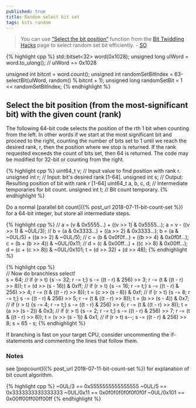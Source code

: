 ```yaml
---
published: true
title: Random select bit set
tags: bits random
---
```

>  You can use [“Select the bit position“](https://graphics.stanford.edu/~seander/bithacks.html#CountBitsSetParallel) function from the [Bit Twiddling Hacks](https://graphics.stanford.edu/~seander/bithacks.html) page to select random set bit efficiently. - [SO](https://stackoverflow.com/a/54304770/51386)

{% highlight cpp %}
std::bitset<32> word(0x1028);
unsigned long ulWord = word.to_ulong();    // ulWord == 0x1028

unsigned int bitcnt = word.count();
unsigned int randomSetBitIndex = 63-selectBit(ulWord, random() % bitcnt + 1);
unsigned long randomSetBit = 1 << randomSetBitIndex;
{% endhighlight %}

## Select the bit position (from the most-significant bit) with the given count (rank)

The following 64-bit code selects the position of the rth 1 bit when counting from the left. In other words if we start at the most significant bit and proceed to the right, counting the number of bits set to 1 until we reach the desired rank, r, then the position where we stop is returned. If the rank requested exceeds the count of bits set, then 64 is returned. The code may be modified for 32-bit or counting from the right.

{% highlight cpp %}
  uint64_t v;          // Input value to find position with rank r.
  unsigned int r;      // Input: bit's desired rank [1-64].
  unsigned int s;      // Output: Resulting position of bit with rank r [1-64]
  uint64_t a, b, c, d; // Intermediate temporaries for bit count.
  unsigned int t;      // Bit count temporary.
{% endhighlight %}

Do a normal [parallel bit count]({% post_url 2018-07-11-bit-count-set %}) for a 64-bit integer, but store all intermediate steps.

{% highlight cpp %}
  // a = (v & 0x5555...) + ((v >> 1) & 0x5555...);
  a =  v - ((v >> 1) & ~0UL/3);
  // b = (a & 0x3333...) + ((a >> 2) & 0x3333...);
  b = (a & ~0UL/5) + ((a >> 2) & ~0UL/5);
  // c = (b & 0x0f0f...) + ((b >> 4) & 0x0f0f...);
  c = (b + (b >> 4)) & ~0UL/0x11;
  // d = (c & 0x00ff...) + ((c >> 8) & 0x00ff...);
  d = (c + (c >> 8)) & ~0UL/0x101;
  t = (d >> 32) + (d >> 48);
{% endhighlight %}

{% highlight cpp %}  
  // Now do branchless select!       
  s  = 64;
  // if (r > t) {s -= 32; r -= t;}
  s -= ((t - r) & 256) >> 3; r -= (t & ((t - r) >> 8));
  t  = (d >> (s - 16)) & 0xff;
  // if (r > t) {s -= 16; r -= t;}
  s -= ((t - r) & 256) >> 4; r -= (t & ((t - r) >> 8));
  t  = (c >> (s - 8)) & 0xf;
  // if (r > t) {s -= 8; r -= t;}
  s -= ((t - r) & 256) >> 5; r -= (t & ((t - r) >> 8));
  t  = (b >> (s - 4)) & 0x7;
  // if (r > t) {s -= 4; r -= t;}
  s -= ((t - r) & 256) >> 6; r -= (t & ((t - r) >> 8));
  t  = (a >> (s - 2)) & 0x3;
  // if (r > t) {s -= 2; r -= t;}
  s -= ((t - r) & 256) >> 7; r -= (t & ((t - r) >> 8));
  t  = (v >> (s - 1)) & 0x1;
  // if (r > t) s--;
  s -= ((t - r) & 256) >> 8;
  s = 65 - s;
{% endhighlight %}

If branching is fast on your target CPU, consider uncommenting the if-statements and commenting the lines that follow them.

### Notes

see [popcount]({% post_url 2018-07-11-bit-count-set %}) for explanation of bit count algorithm.

{% highlight cpp %}
~0UL/3     == 0x5555555555555555
~0UL/5     == 0x3333333333333333
~0UL/0x11  == 0x0f0f0f0f0f0f0f0f
~0UL/0x101 == 0x00ff00ff00ff00ff
{% endhighlight %}

